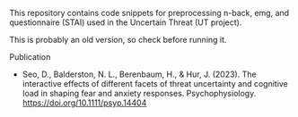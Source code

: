This repository contains code snippets for preprocessing n-back, emg, and questionnaire (STAI) used in the Uncertain Threat (UT project).

This is probably an old version, so check before running it.


Publication
- Seo, D., Balderston, N. L., Berenbaum, H., & Hur, J. (2023). The interactive effects of different facets of threat uncertainty and cognitive load in shaping fear and anxiety responses. Psychophysiology. https://doi.org/10.1111/psyp.14404

